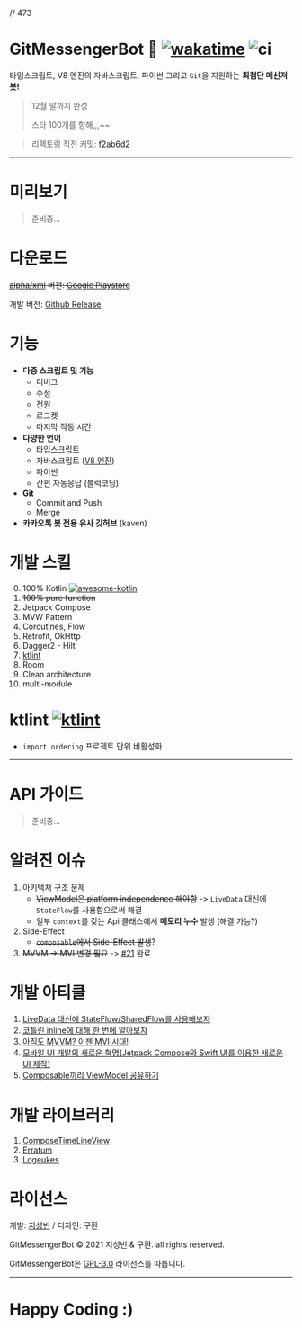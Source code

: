 // 473
<!-- <image src="https://raw.githubusercontent.com/GitMessengerBot/GitMessengerBot-Android/stable/app/src/main/res/mipmap-xxhdpi/ic_launcher.png" align="right" /> -->

# GitMessengerBot 🚀 [![wakatime](https://wakatime.com/badge/github/GitMessengerBot/GitMessengerBot-Android.svg)](https://wakatime.com/badge/github/GitMessengerBot/GitMessengerBot-Android) ![ci](https://github.com/GitMessengerBot/GitMessengerBot-Android/actions/workflows/android-ci.yml/badge.svg)

타입스크립트, V8 엔진의 자바스크립트, 파이썬 그리고 `Git`을 지원하는 **최첨단 메신저 봇!**

> 12월 말까지 완성
>
> 스타 100개를 향해,,,~~

> 리펙토링 직전 커밋: [f2ab6d2](https://github.com/GitMessengerBot/GitMessengerBot-Android/tree/f2ab6d28cd2dc22babc39f0269bb2c5e27bf4b3b)

-----

# 미리보기

> 준비중...

# 다운로드

~~[alpha/xml](https://github.com/GitMessengerBot/GitMessengerBot-Android/tree/alpha/xml) 버전: [Google Playstore](https://play.google.com/store/apps/details?id=com.sungbin.gitkakaobot&hl=ko)~~

개발 버전: [Github Release](https://github.com/GitMessengerBot/GitMessengerBot-Android/releases)

# 기능

+ **다중 스크립트 및 기능**
  + 디버그
  + 수정
  + 전원
  + 로그켓
  + 마지막 작동 시간
+ **다양한 언어**
  + 타입스크립트
  + 자바스크립트 ([V8 엔진](https://chromium.googlesource.com/v8/v8))
  + 파이썬
  + 간편 자동응답 (블럭코딩)
+ **Git**
  + Commit and Push
  + Merge
+ **카카오톡 봇 전용 유사 깃허브** (kaven)

# 개발 스킬

0. 100% Kotlin [![awesome-kotlin](https://kotlin.link/awesome-kotlin.svg)](https://kotlin.link)
1. ~~100% pure function~~
2. Jetpack Compose
3. MVW Pattern
4. Coroutines, Flow
5. Retrofit, OkHttp
6. Dagger2 - Hilt
7. [ktlint](https://github.com/GitMessengerBot/GitMessengerBot-Android#ktlint-)
8. Room
9. Clean architecture
10. multi-module

# ktlint [![ktlint](https://img.shields.io/badge/code%20style-%E2%9D%A4-FF4081.svg)](https://ktlint.github.io/)

- `import ordering` 프로젝트 단위 비활성화

-----

# API 가이드

> 준비중...

# 알려진 이슈

1. 아키텍처 구조 문제
   * ~~ViewModel은 platform independence 해야함~~ -> `LiveData` 대신에 `StateFlow`를 사용함으로써 해결
   * 일부 `context`를 갖는 Api 클래스에서 **메모리 누수** 발생 (해결 가능?)
2. Side-Effect
   * ~~`composable`에서 Side-Effect 발생~~?
3. ~~MVVM -> MVI 변경 필요~~ -> [#21](https://github.com/GitMessengerBot/GitMessengerBot-Android/pull/21) 완료

# 개발 아티클

1. [LiveData 대신에 StateFlow/SharedFlow를 사용해보자](https://jisungbin.medium.com/livedata-%EB%8C%80%EC%8B%A0%EC%97%90-stateflow-sharedflow%EB%A5%BC-%EC%82%AC%EC%9A%A9%ED%95%B4%EB%B3%B4%EC%9E%90-c78b87ea4248)
2. [코틀린 inline에 대해 한 번에 알아보자](https://jisungbin.medium.com/%EC%BD%94%ED%8B%80%EB%A6%B0%EC%9D%98-%EC%9D%B8%EB%9D%BC%EC%9D%B8%EC%97%90-%EB%8C%80%ED%95%B4-%ED%95%9C-%EB%B2%88%EC%97%90-%EC%95%8C%EC%95%84%EB%B3%B4%EC%9E%90-591c7da73219)
3. [아직도 MVVM? 이젠 MVI 시대!](https://jisungbin.medium.com/%EC%95%84%EC%A7%81%EB%8F%84-mvvm-%EC%9D%B4%EC%A0%A0-mvi-%EC%8B%9C%EB%8C%80-319990c7d60)
4. [모바일 UI 개발의 새로운 혁명(Jetpack Compose와 Swift UI를 이용한 새로운 UI 제작)](https://jisungbin.medium.com/%EB%AA%A8%EB%B0%94%EC%9D%BC-ui-%EA%B0%9C%EB%B0%9C%EC%9D%98-%EC%83%88%EB%A1%9C%EC%9A%B4-%ED%98%81%EB%AA%85-739c76a501b1)
5. [Composable끼리 ViewModel 공유하기](https://jisungbin.medium.com/composable%EB%81%BC%EB%A6%AC-viewmodel-%EA%B3%B5%EC%9C%A0%ED%95%98%EA%B8%B0-32ef53b24e8c)

# 개발 라이브러리
1. [ComposeTimeLineView](https://github.com/jisungbin/ComposeTimeLineView)
2. [Erratum](https://github.com/jisungbin/erratum)
3. [Logeukes](https://github.com/jisungbin/logeukes)

# 라이선스

개발: [지성빈](https://github.com/jisungbin) / 디자인: 구환 

GitMessengerBot © 2021 지성빈 & 구환. all rights reserved. 

GitMessengerBot은 [GPL-3.0](https://github.com/jisungbin/GitMessengerBot/blob/master/LICENSE) 라이선스를 따릅니다.

-----

# Happy Coding :)

